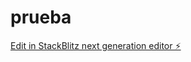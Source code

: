 # prueba

[Edit in StackBlitz next generation editor ⚡️](https://stackblitz.com/~/github.com/viefmoon/prueba)